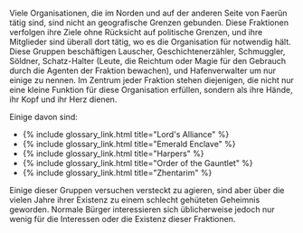---
---

Viele Organisationen, die im Norden und auf der anderen Seite von Faerûn tätig sind, sind nicht an geografische Grenzen gebunden. Diese Fraktionen verfolgen ihre Ziele ohne Rücksicht auf politische Grenzen, und ihre Mitglieder sind überall dort tätig, wo es die Organisation für notwendig hält. Diese Gruppen beschäftigen Lauscher, Geschichtenerzähler, Schmuggler, Söldner, Schatz-Halter (Leute, die Reichtum oder Magie für den Gebrauch durch die Agenten der Fraktion bewachen), und Hafenverwalter um nur einige zu nennen. Im Zentrum jeder Fraktion stehen diejenigen, die nicht nur eine kleine Funktion für diese Organisation erfüllen, sondern als ihre Hände, ihr Kopf und ihr Herz dienen.

Einige davon sind:
  - {% include glossary_link.html title="Lord's Alliance" %}
  - {% include glossary_link.html title="Emerald Enclave" %}
  - {% include glossary_link.html title="Harpers" %}
  - {% include glossary_link.html title="Order of the Gauntlet" %}
  - {% include glossary_link.html title="Zhentarim" %}

Einige dieser Gruppen versuchen versteckt zu agieren, sind aber über die vielen Jahre ihrer Existenz zu einem schlecht gehüteten Geheimnis geworden. Normale Bürger interessieren sich üblicherweise jedoch nur wenig für die Interessen oder die Existenz dieser Fraktionen.